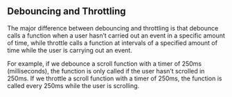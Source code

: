 ## Debouncing and Throttling

The major difference between debouncing and throttling is that debounce calls a function when a user hasn’t carried out an event in a specific amount of time, while throttle calls a function at intervals of a specified amount of time while the user is carrying out an event. 

For example, if we debounce a scroll function with a timer of 250ms (milliseconds), the function is only called if the user hasn’t scrolled in 250ms. If we throttle a scroll function with a timer of 250ms, the function is called every 250ms while the user is scrolling.